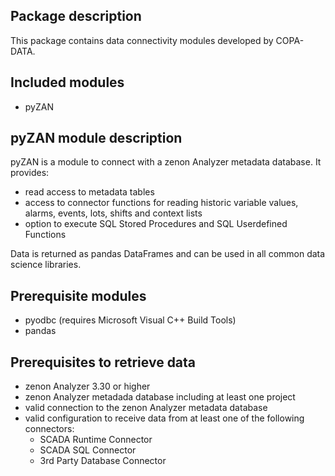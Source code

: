 ## Package description
This package contains data connectivity modules developed by COPA-DATA.

## Included modules
- pyZAN

## pyZAN module description
pyZAN is a module to connect with a zenon Analyzer metadata database. It provides:
- read access to metadata tables
- access to connector functions for reading historic variable values, alarms, events, lots, shifts and context lists
- option to execute SQL Stored Procedures and SQL Userdefined Functions

Data is returned as pandas DataFrames and can be used in all common data science libraries.

## Prerequisite modules
- pyodbc (requires Microsoft Visual C++ Build Tools)
- pandas

## Prerequisites to retrieve data
- zenon Analyzer 3.30 or higher
- zenon Analyzer metadada database including at least one project
- valid connection to the zenon Analyzer metadata database
- valid configuration to receive data from at least one of the following connectors:
  - SCADA Runtime Connector
  - SCADA SQL Connector
  - 3rd Party Database Connector
